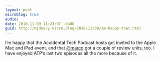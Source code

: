 ```yaml
---
layout: post
microblog: true
audio: 
date: 2018-11-09 11:23:07 -0400
guid: http://mjdescy.micro.blog/2018/11/09/im-happy-that.html
---
```

I’m happy that the Accidental Tech Podcast hosts got invited to the Apple Mac and iPad event, and that [@marco](https://micro.blog/marco) got a couple of review units, too. I have enjoyed ATP’s last two episodes all the more because of it.
